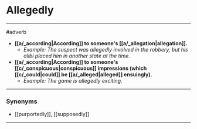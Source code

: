 # Allegedly
---
#adverb
- **[[a/_according|According]] to someone's [[a/_allegation|allegation]].**
	- _Example: The suspect was allegedly involved in the robbery, but his alibi placed him in another state at the time._
- **[[a/_according|According]] to someone's [[c/_conspicuous|conspicuous]] impressions (which [[c/_could|could]] be [[a/_alleged|alleged]] ensuingly).**
	- _Example: The game is allegedly exciting._
---
### Synonyms
- [[purportedly]], [[supposedly]]
---
